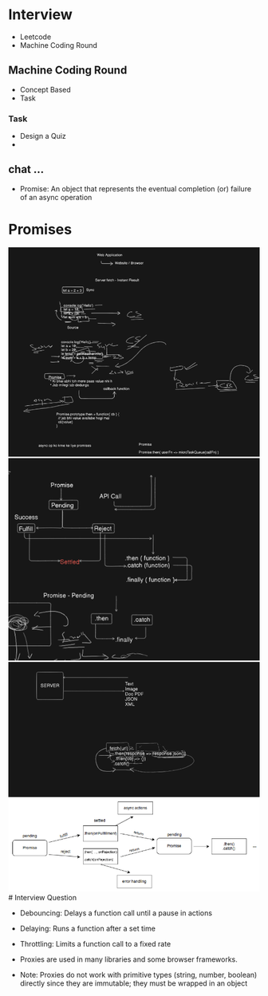 # Interview 
- Leetcode
- Machine Coding Round

## Machine Coding Round
- Concept Based
- Task 


### Task
- Design a Quiz
- 
## chat ...

- Promise: An object that represents the eventual completion (or) failure of an async operation

# Promises

<img src="./03_promises/assets/Screenshot 2025-02-26 153523.png">

<img src="./03_promises/assets/Screenshot 2025-02-26 154710.png"/>

<img src="./03_promises/assets/Screenshot 2025-02-26 154716.png"/>

<img src="./03_promises/assets/promises.png"/>
# Interview Question

- Debouncing: Delays a function call until a pause in actions
- Delaying: Runs a function after a set time
- Throttling: Limits a function call to a fixed rate

- Proxies are used in many libraries and some browser frameworks.

- Note: Proxies do not work with primitive types (string, number, boolean) directly since they are immutable; they must be wrapped in an object

